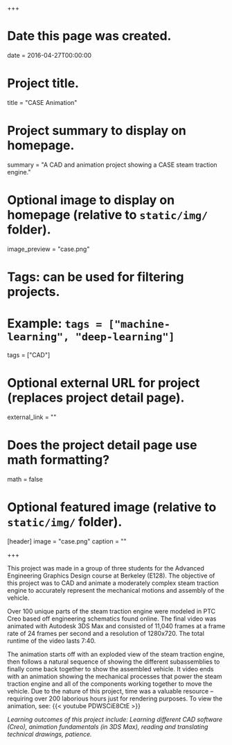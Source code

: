 +++
# Date this page was created.
date = 2016-04-27T00:00:00

# Project title.
title = "CASE Animation"

# Project summary to display on homepage.
summary = "A CAD and animation project showing a CASE steam traction engine."

# Optional image to display on homepage (relative to `static/img/` folder).
image_preview = "case.png"

# Tags: can be used for filtering projects.
# Example: `tags = ["machine-learning", "deep-learning"]`
tags = ["CAD"]

# Optional external URL for project (replaces project detail page).
external_link = ""

# Does the project detail page use math formatting?
math = false

# Optional featured image (relative to `static/img/` folder).
[header]
image = "case.png"
caption = ""

+++

This project was made in a group of three students for the Advanced Engineering Graphics Design course at Berkeley (E128). The objective of this project was to CAD and animate a moderately complex steam traction engine to accurately represent the mechanical motions and assembly of the vehicle.

Over 100 unique parts of the steam traction engine were modeled in PTC Creo based off engineering schematics found online. The final video was animated with Autodesk 3DS Max and consisted of 11,040 frames at a frame rate of 24 frames per second and a resolution of 1280x720. The total runtime of the video lasts 7:40.

The animation starts off with an exploded view of the steam traction engine, then follows a natural sequence of showing the different subassemblies to finally come back together to show the assembled vehicle. It video ends with an animation showing the mechanical processes that power the steam traction engine and all of the components working together to move the vehicle. Due to the nature of this project, time was a valuable resource – requiring over 200 laborious hours just for rendering purposes. To view the animation, see: {{< youtube PDWSCiE8CtE >}}

*Learning outcomes of this project include: Learning different CAD software (Creo), animation fundamentals (in 3DS Max), reading and translating technical drawings, patience.*
